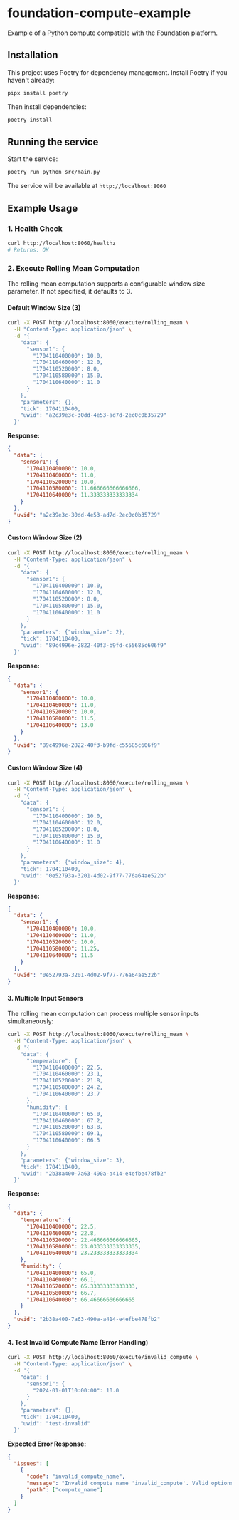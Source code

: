 # foundation-compute-example

Example of a Python compute compatible with the Foundation platform.

## Installation

This project uses Poetry for dependency management. Install Poetry if you haven't already:

```bash
pipx install poetry
```

Then install dependencies:

```bash
poetry install
```

## Running the service

Start the service:

```bash
poetry run python src/main.py
```

The service will be available at `http://localhost:8060`

## Example Usage

### 1. Health Check

```bash
curl http://localhost:8060/healthz
# Returns: OK
```

### 2. Execute Rolling Mean Computation

The rolling mean computation supports a configurable window size parameter. If not specified, it defaults to 3.

#### Default Window Size (3)

```bash
curl -X POST http://localhost:8060/execute/rolling_mean \
  -H "Content-Type: application/json" \
  -d '{
    "data": {
      "sensor1": {
        "1704110400000": 10.0,
        "1704110460000": 12.0,
        "1704110520000": 8.0,
        "1704110580000": 15.0,
        "1704110640000": 11.0
      }
    },
    "parameters": {},
    "tick": 1704110400,
    "uwid": "a2c39e3c-30dd-4e53-ad7d-2ec0c0b35729"
  }'
```

**Response:**

```json
{
  "data": {
    "sensor1": {
      "1704110400000": 10.0,
      "1704110460000": 11.0,
      "1704110520000": 10.0,
      "1704110580000": 11.666666666666666,
      "1704110640000": 11.333333333333334
    }
  },
  "uwid": "a2c39e3c-30dd-4e53-ad7d-2ec0c0b35729"
}
```

#### Custom Window Size (2)

```bash
curl -X POST http://localhost:8060/execute/rolling_mean \
  -H "Content-Type: application/json" \
  -d '{
    "data": {
      "sensor1": {
        "1704110400000": 10.0,
        "1704110460000": 12.0,
        "1704110520000": 8.0,
        "1704110580000": 15.0,
        "1704110640000": 11.0
      }
    },
    "parameters": {"window_size": 2},
    "tick": 1704110400,
    "uwid": "89c4996e-2822-40f3-b9fd-c55685c606f9"
  }'
```

**Response:**

```json
{
  "data": {
    "sensor1": {
      "1704110400000": 10.0,
      "1704110460000": 11.0,
      "1704110520000": 10.0,
      "1704110580000": 11.5,
      "1704110640000": 13.0
    }
  },
  "uwid": "89c4996e-2822-40f3-b9fd-c55685c606f9"
}
```

#### Custom Window Size (4)

```bash
curl -X POST http://localhost:8060/execute/rolling_mean \
  -H "Content-Type: application/json" \
  -d '{
    "data": {
      "sensor1": {
        "1704110400000": 10.0,
        "1704110460000": 12.0,
        "1704110520000": 8.0,
        "1704110580000": 15.0,
        "1704110640000": 11.0
      }
    },
    "parameters": {"window_size": 4},
    "tick": 1704110400,
    "uwid": "0e52793a-3201-4d02-9f77-776a64ae522b"
  }'
```

**Response:**

```json
{
  "data": {
    "sensor1": {
      "1704110400000": 10.0,
      "1704110460000": 11.0,
      "1704110520000": 10.0,
      "1704110580000": 11.25,
      "1704110640000": 11.5
    }
  },
  "uwid": "0e52793a-3201-4d02-9f77-776a64ae522b"
}
```

#### 3. Multiple Input Sensors

The rolling mean computation can process multiple sensor inputs simultaneously:

```bash
curl -X POST http://localhost:8060/execute/rolling_mean \
  -H "Content-Type: application/json" \
  -d '{
    "data": {
      "temperature": {
        "1704110400000": 22.5,
        "1704110460000": 23.1,
        "1704110520000": 21.8,
        "1704110580000": 24.2,
        "1704110640000": 23.7
      },
      "humidity": {
        "1704110400000": 65.0,
        "1704110460000": 67.2,
        "1704110520000": 63.8,
        "1704110580000": 69.1,
        "1704110640000": 66.5
      }
    },
    "parameters": {"window_size": 3},
    "tick": 1704110400,
    "uwid": "2b38a400-7a63-490a-a414-e4efbe478fb2"
  }'
```

**Response:**

```json
{
  "data": {
    "temperature": {
      "1704110400000": 22.5,
      "1704110460000": 22.8,
      "1704110520000": 22.466666666666665,
      "1704110580000": 23.033333333333335,
      "1704110640000": 23.233333333333334
    },
    "humidity": {
      "1704110400000": 65.0,
      "1704110460000": 66.1,
      "1704110520000": 65.33333333333333,
      "1704110580000": 66.7,
      "1704110640000": 66.46666666666665
    }
  },
  "uwid": "2b38a400-7a63-490a-a414-e4efbe478fb2"
}
```

#### 4. Test Invalid Compute Name (Error Handling)

```bash
curl -X POST http://localhost:8060/execute/invalid_compute \
  -H "Content-Type: application/json" \
  -d '{
    "data": {
      "sensor1": {
        "2024-01-01T10:00:00": 10.0
      }
    },
    "parameters": {},
    "tick": 1704110400,
    "uwid": "test-invalid"
  }'
```

**Expected Error Response:**

```json
{
  "issues": [
    {
      "code": "invalid_compute_name",
      "message": "Invalid compute name 'invalid_compute'. Valid options: rolling_mean",
      "path": ["compute_name"]
    }
  ]
}
```

